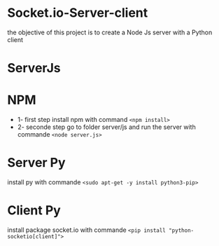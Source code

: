 # Socket.io-Server-client
the objective of this project is to create a Node Js server with a Python client

# ServerJs
# NPM
* 1- first step install npm with command `<npm install>` <br>
* 2- seconde step go to folder server/js and  run the server with commande `<node server.js>` 

# Server Py
install py with commande `<sudo apt-get -y install python3-pip>` 

# Client Py 
install package socket.io with commande `<pip install "python-socketio[client]">` 
  

